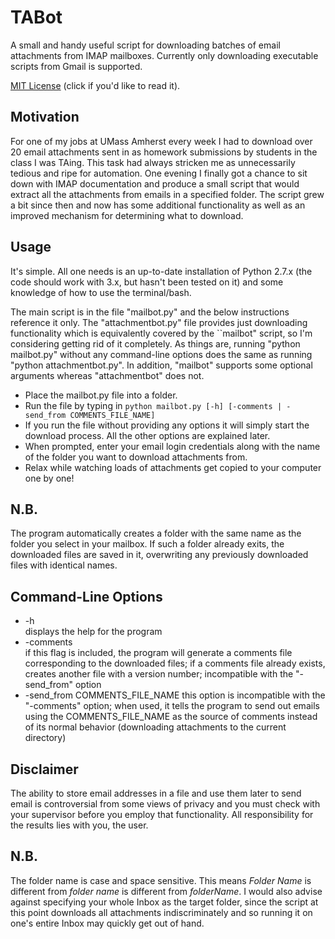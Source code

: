 TABot
==============================
A small and handy useful script for downloading batches of email attachments
from IMAP mailboxes. Currently only downloading executable scripts from Gmail is supported.

[MIT License](http://opensource.org/licenses/MIT) (click if you'd like to read
it).


Motivation
------------------------------
For one of my jobs at UMass Amherst every week I had to download over 20 email attachments sent
in as homework submissions by students in the class I was TAing. 
This task had always stricken me as unnecessarily tedious and ripe for automation. 
One evening I finally got a chance to sit down with IMAP documentation and produce a small script
that would extract all the attachments from emails in a specified folder.
The script grew a bit since then and now has some additional functionality as well as an improved
mechanism for determining what to download.

Usage
------------------------------
It's simple. All one needs is an up-to-date installation of Python 2.7.x
(the code should work with 3.x, but hasn't been tested on it) and some
knowledge of how to use the terminal/bash. 

The main script is in the file "mailbot.py" and the below instructions reference it only. 
The "attachmentbot.py" file provides just
downloading functionality which is equivalently covered by the ``mailbot" script,
so I'm considering getting rid of it completely.
As things are, running "python mailbot.py" without any command-line options does the same as running
"python attachmentbot.py".
In addition, "mailbot" supports some optional arguments whereas "attachmentbot" does not.

* Place the mailbot.py file into a folder.
* Run the file by typing in  ```python mailbot.py [-h] [-comments | -send_from COMMENTS_FILE_NAME]```
* If you run the file without providing any options it will simply start the download process.
All the other options are explained later.
* When prompted, enter your email login credentials along with the name of the folder you want 
	to download  attachments from.
* Relax while watching loads of attachments get copied to your computer one by one!

N.B.
------------------------------
The program automatically creates a folder with the same name as the folder you select in your
mailbox.
If such a folder already exits, the downloaded files are saved in it, overwriting any previously
downloaded files with identical names.


Command-Line Options
------------------------------

* -h 	
	displays the help for the program
* -comments 	
	if this flag is included, the program will generate a comments file corresponding
  	to the downloaded files; if a comments file already exists, creates another file with a
	version number; incompatible with the "-send_from" option
* -send_from COMMENTS_FILE_NAME 
this option is incompatible with the "-comments" option; when used, it tells the
program to send out emails using the COMMENTS_FILE_NAME as the source of comments instead
of its normal behavior (downloading attachments to the current directory)

Disclaimer
------------------------------

The ability to store email addresses in a file and use them later to send email is controversial
from some views of privacy and you must check with your supervisor before you employ that functionality. 
All responsibility for the results lies with you, the user.

N.B.
------------------------------
The folder name is case and space sensitive. This means *Folder Name* is
different from *folder name* is different from *folderName*. I would also
advise against specifying your whole Inbox as the target folder, since the
script at this point downloads all attachments indiscriminately and so
running it on one's entire Inbox may quickly get out of hand.

